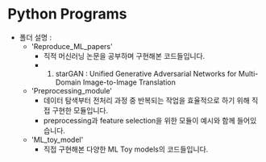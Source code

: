 # Python Programs

- 폴더 설명 :
  - 'Reproduce_ML_papers'
      - 직적 머신러닝 논문을 공부하며 구현해본 코드들입니다.
      - 1. starGAN : Unified Generative Adversarial Networks for Multi-Domain Image-to-Image Translation
  - 'Preprocessing_module'
      - 데이터 탐색부터 전처리 과정 중 반복되는 작업을 효율적으로 하기 위해 직접 구현한 모듈입니다.
      - preprocessing과 feature selection을 위한 모듈이 예시와 함께 들어있습니다.
  - 'ML_toy_model' 
      - 직접 구현해본 다양한 ML Toy models의 코드들입니다.


